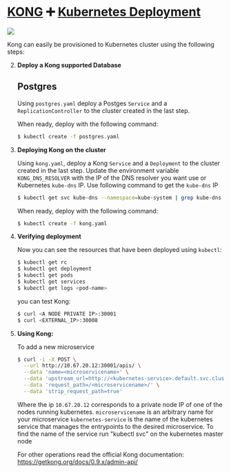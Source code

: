 # [KONG][website-url] :heavy_plus_sign: [Kubernetes Deployment](http://kubernetes.io/)

[![][kong-logo]][website-url]

Kong can easily be provisioned to Kubernetes cluster using the following steps:


2. **Deploy a Kong supported Database**
    
   ## Postgres
   
    Using `postgres.yaml` deploy a Postges `Service` and a `ReplicationController` to the cluster created in the last step.

    When ready, deploy with the following command:

    ```bash
    $ kubectl create -f postgres.yaml
    ```
   

3. **Deploying Kong on the cluster**

    Using `kong.yaml`, deploy a  Kong `Service` and a `Deployment` to the cluster created in the last step. Update the
    environment variable `KONG_DNS_RESOLVER` with the IP of the DNS resolver you want use or Kubernetes `kube-dns` IP. Use following 
    command to get the `kube-dns` IP
    
    ```bash
    $ kubectl get svc kube-dns --namespace=kube-system | grep kube-dns | awk '{print $2}'
    ``` 
    When ready, deploy with the following command:

    ```bash
    $ kubectl create -f kong.yaml
    ```

3. **Verifying deployment**

    Now you can see the resources that have been deployed using `kubectl`:

    ```bash
    $ kubectl get rc
    $ kubectl get deployment
    $ kubectl get pods
    $ kubectl get services
    $ kubectl get logs <pod-name>
    ```
    you can test Kong:

    ```bash
    $ curl <A NODE PRIVATE IP>:30001
    $ curl <EXTERNAL_IP>:30008
    ```

3. **Using Kong:**

	To add a new microservice 

	```bash
	$ curl -i -X POST \
	  --url http://10.67.20.12:30001/apis/ \
	  --data 'name=<microservicename>' \
	  --data 'upstream_url=http://<kubernetes-service>.default.svc.cluster.local:8080/' \
	  --data 'request_path=/<microservicename>/' \
	  --data 'strip_request_path=true' 
	```

	Where the ip `10.67.20.12` corresponds to a private node IP of one of the nodes running kubernetes.
	`microservicename` is an arbitrary name for your microservice
	`kubernetes-service` is the name of  the kubernetes service that manages the entrypoints to the desired microservice. To find the name of the service run "kubectl svc" on the kubernetes master node

	For other operations read the official Kong documentation: https://getkong.org/docs/0.9.x/admin-api/


[kong-logo]: http://i.imgur.com/4jyQQAZ.png
[website-url]: https://getkong.org/
[website-badge]: https://img.shields.io/badge/GETKong.org-Learn%20More-43bf58.svg
[documentation-url]: https://getkong.org/docs
